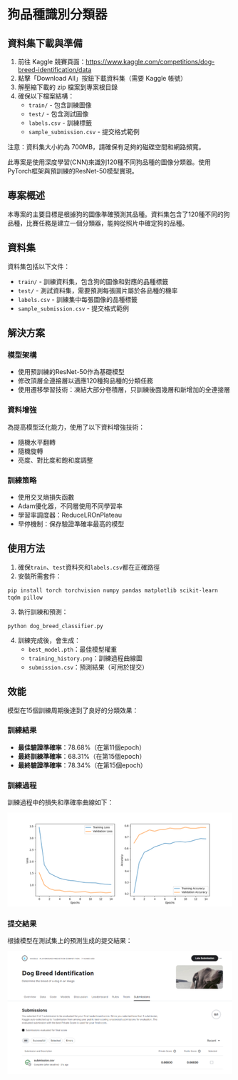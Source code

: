 # 狗品種識別分類器

## 資料集下載與準備

1. 前往 Kaggle 競賽頁面：https://www.kaggle.com/competitions/dog-breed-identification/data
2. 點擊「Download All」按鈕下載資料集（需要 Kaggle 帳號）
3. 解壓縮下載的 zip 檔案到專案根目錄
4. 確保以下檔案結構：
   - `train/` - 包含訓練圖像
   - `test/` - 包含測試圖像
   - `labels.csv` - 訓練標籤
   - `sample_submission.csv` - 提交格式範例

注意：資料集大小約為 700MB，請確保有足夠的磁碟空間和網路頻寬。


此專案是使用深度學習(CNN)來識別120種不同狗品種的圖像分類器。使用PyTorch框架與預訓練的ResNet-50模型實現。

## 專案概述

本專案的主要目標是根據狗的圖像準確預測其品種。資料集包含了120種不同的狗品種，比賽任務是建立一個分類器，能夠從照片中確定狗的品種。

## 資料集

資料集包括以下文件：
- `train/` - 訓練資料集，包含狗的圖像和對應的品種標籤
- `test/` - 測試資料集，需要預測每張圖片屬於各品種的機率
- `labels.csv` - 訓練集中每張圖像的品種標籤
- `sample_submission.csv` - 提交格式範例

## 解決方案

### 模型架構
- 使用預訓練的ResNet-50作為基礎模型
- 修改頂層全連接層以適應120種狗品種的分類任務
- 使用遷移學習技術：凍結大部分卷積層，只訓練後面幾層和新增加的全連接層

### 資料增強
為提高模型泛化能力，使用了以下資料增強技術：
- 隨機水平翻轉
- 隨機旋轉
- 亮度、對比度和飽和度調整

### 訓練策略
- 使用交叉熵損失函數
- Adam優化器，不同層使用不同學習率
- 學習率調度器：ReduceLROnPlateau
- 早停機制：保存驗證準確率最高的模型

## 使用方法

1. 確保`train`、`test`資料夾和`labels.csv`都在正確路徑
2. 安裝所需套件：
```
pip install torch torchvision numpy pandas matplotlib scikit-learn tqdm pillow
```
3. 執行訓練和預測：
```
python dog_breed_classifier.py
```
4. 訓練完成後，會生成：
   - `best_model.pth`：最佳模型權重
   - `training_history.png`：訓練過程曲線圖
   - `submission.csv`：預測結果（可用於提交）

## 效能

模型在15個訓練周期後達到了良好的分類效果：

### 訓練結果
- **最佳驗證準確率**：78.68%（在第11個epoch）
- **最終訓練準確率**：68.31%（在第15個epoch）
- **最終驗證準確率**：78.34%（在第15個epoch）

### 訓練過程

訓練過程中的損失和準確率曲線如下：

![訓練曲線](training_history.png)

### 提交結果

根據模型在測試集上的預測生成的提交結果：

![提交結果](firstSubmission.png) 